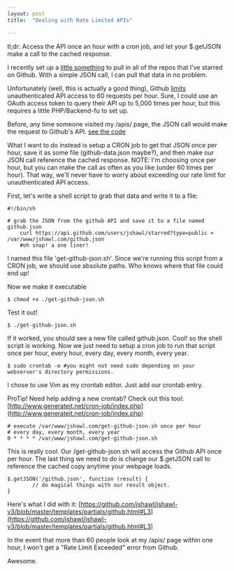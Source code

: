 ```yaml
---
layout: post
title:  "Dealing with Rate Limited APIs"

---
```

tl;dr: Access the API once an hour with a cron job, and let your $.getJSON make a call to the cached response.

I recently set up a [little something](/apis/#github) to pull in all of the repos that I've starred on Github. With a simple JSON call, I can pull that data in no problem. 

Unfortunately (well, this is actually a good thing), Github [limits](http://developer.github.com/v3/#rate-limiting) unauthenticated API access to 60 requests per hour. Sure, I could use an OAuth access token to query their API up to 5,000 times per hour, but this requires a little PHP/Backend-fu to set up.

Before, any time someone visited my /apis/ page, the JSON call would make the request to Github's API. [see the code](https://github.com/jshawl/jshawl-v3/blob/0d0ac608c215bacab8f766caf7cd88d6f6c5564c/templates/partials/github.html#L3)

What I want to do instead is setup a CRON job to get that JSON once per hour, save it as some file (github-data.json maybe?), and then make our JSON call reference the cached response. NOTE: I'm choosing once per hour, but you can make the call as often as you like (under 60 times per hour). That way, we'll never have to worry about exceeding our rate limit for unauthenticated API access.

First, let's write a shell script to grab that data and write it to a file:
<span data-lang='sh'></span>

    #!/bin/sh

    # grab the JSON from the github API and save it to a file named github.json
        curl https://api.github.com/users/jshawl/starred?type=public > /var/www/jshawl.com/github.json
        #oh snap! a one liner!

I named this file 'get-github-json.sh'. Since we're running this script from a CRON job, we should use absolute paths. Who knows where that file could end up!

Now we make it executable
<span data-lang='sh'></span>

    $ chmod +x ./get-github-json.sh

Test it out!
<span data-lang='sh'></span>

    $ ./get-github-json.sh

If it worked, you should see a new file called github.json. Cool! so the shell script is working. Now we just need to setup a cron job to run that script once per hour, every hour, every day, every month, every year.

    $ sudo crontab -e #you might not need sudo depending on your webserver's directory permissions.

I chose to use Vim as my crontab editor. Just add our crontab entry.

ProTip! Need help adding a new crontab? Check out this tool: [http://www.generateit.net/cron-job/index.php](http://www.generateit.net/cron-job/index.php)
<span data-lang='sh'></span>

    # execute /var/www/jshawl.com/get-github-json.sh once per hour
    # every day, every month, every year
    0 * * * * /var/www/jshawl.com/get-github-json.sh

This is really cool. Our /get-github-json.sh will access the Github API once per hour. The last thing we need to do is change our $.getJSON call to reference the cached copy anytime your webpage loads.
<span data-lang='lang-js'></span>

    $.getJSON('/github.json', function (result) {
            // do magical things with our result object.
    }

Here's what I did with it: [https://github.com/jshawl/jshawl-v3/blob/master/templates/partials/github.html#L3](https://github.com/jshawl/jshawl-v3/blob/master/templates/partials/github.html#L3)

In the event that more than 60 people look at my /apis/ page within one hour, I won't get a "Rate Limit Exceeded" error from Github.

Awesome.







